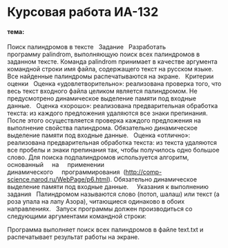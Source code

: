 # Курсовая работа ИА-132
#### тема:
Поиск палиндромов в тексте  
Задание  
Разработать программу palindrom, выполняющую поиск всех палиндромов в заданном тексте. Команда palindrom принимает в качестве аргумента командной строки имя файла, содержащего текст на русском языке. Все найденные палиндромы распечатываются на экране.  
Критерии оценки  
Оценка «удовлетворительно»: реализована проверка того, что весь текст входного файла целиком является палиндромом. Не предусмотрено динамическое выделение памяти под входные данные.  
Оценка «хорошо»: реализована предварительная обработка текста: из каждого предложения удаляются все знаки препинания. После этого осуществляется проверка каждого предложения на выполнение свойства палиндрома. Обязательно динамическое выделение памяти под входные данные.  
Оценка «отлично»: реализована предварительная обработка текста: из текста удаляются все пробелы и знаки препинания так, чтобы получилось одно большое слово. Для поиска подпалиндромов используется алгоритм, основанный     на     применении     динамического     программирования  (http://comp-science.narod.ru/WebPage/p6.html). Обязательно динамическое выделение памяти под входные данные.  
 
Указания к выполнению задания  
Палиндромом называются слово (потоп, шалаш) или текст (а роза упала на лапу Азора), читающиеся одинаково в обоих направлениях.  
Запуск программы должен производиться со следующими аргументами командной строки:  

Программа выполняет поиск всех палиндромов в файле text.txt и распечатывает результат работы на экране.  